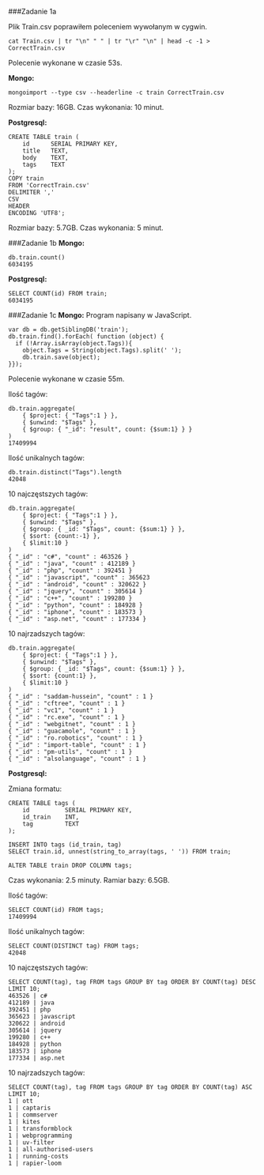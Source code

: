 ###Zadanie 1a 

Plik Train.csv poprawiłem poleceniem wywołanym w cygwin.
```
cat Train.csv | tr "\n" " " | tr "\r" "\n" | head -c -1 > CorrectTrain.csv
```
Polecenie wykonane w czasie 53s.

**Mongo:**
```
mongoimport --type csv --headerline -c train CorrectTrain.csv
```
Rozmiar bazy: 16GB. 
Czas wykonania: 10 minut.

**Postgresql:**
```
CREATE TABLE train (
    id    	SERIAL PRIMARY KEY,
    title 	TEXT,
    body  	TEXT,
    tags  	TEXT
);
COPY train
FROM 'CorrectTrain.csv'
DELIMITER ',' 
CSV 
HEADER 
ENCODING 'UTF8'; 
```
Rozmiar bazy:  5.7GB. 
Czas wykonania: 5 minut.

###Zadanie 1b
**Mongo:**
```
db.train.count()
6034195
```
**Postgresql:**
```
SELECT COUNT(id) FROM train;
6034195
```
###Zadanie 1c
**Mongo:**
Program napisany w JavaScript.
```
var db = db.getSiblingDB('train');
db.train.find().forEach( function (object) {
  if (!Array.isArray(object.Tags)){
    object.Tags = String(object.Tags).split(' ');
    db.train.save(object);
}});
```
Polecenie wykonane w czasie 55m.

Ilość tagów:
```
db.train.aggregate(
	{ $project: { "Tags":1 } },
	{ $unwind: "$Tags" },
	{ $group: { "_id": "result", count: {$sum:1} } }
)
17409994
```
Ilość unikalnych tagów:
```
db.train.distinct("Tags").length
42048
```
10 najczęstszych tagów:
```
db.train.aggregate( 
	{ $project: { "Tags":1 } }, 
	{ $unwind: "$Tags" }, 
	{ $group: { _id: "$Tags", count: {$sum:1} } }, 
	{ $sort: {count:-1} },
	{ $limit:10 }
)
{ "_id" : "c#", "count" : 463526 }
{ "_id" : "java", "count" : 412189 }
{ "_id" : "php", "count" : 392451 }
{ "_id" : "javascript", "count" : 365623
{ "_id" : "android", "count" : 320622 }
{ "_id" : "jquery", "count" : 305614 }
{ "_id" : "c++", "count" : 199280 }
{ "_id" : "python", "count" : 184928 }
{ "_id" : "iphone", "count" : 183573 }
{ "_id" : "asp.net", "count" : 177334 }
```
10 najrzadszych tagów:
```
db.train.aggregate( 
	{ $project: { "Tags":1 } }, 
	{ $unwind: "$Tags" }, 
	{ $group: { _id: "$Tags", count: {$sum:1} } }, 
	{ $sort: {count:1} },
	{ $limit:10 }
)
{ "_id" : "saddam-hussein", "count" : 1 }
{ "_id" : "cftree", "count" : 1 }
{ "_id" : "vc1", "count" : 1 }
{ "_id" : "rc.exe", "count" : 1 }
{ "_id" : "webgitnet", "count" : 1 }
{ "_id" : "guacamole", "count" : 1 }
{ "_id" : "ro.robotics", "count" : 1 }
{ "_id" : "import-table", "count" : 1 }
{ "_id" : "pm-utils", "count" : 1 }
{ "_id" : "alsolanguage", "count" : 1 }
```
**Postgresql:**

Zmiana formatu:
```
CREATE TABLE tags (
    id    		SERIAL PRIMARY KEY,
    id_train 	INT,
    tag  		TEXT
);

INSERT INTO tags (id_train, tag)
SELECT train.id, unnest(string_to_array(tags, ' ')) FROM train;

ALTER TABLE train DROP COLUMN tags;
```
Czas wykonania: 2.5 minuty.
Ramiar bazy: 6.5GB.

Ilość tagów:
```
SELECT COUNT(id) FROM tags;
17409994
```
Ilość unikalnych tagów:
```
SELECT COUNT(DISTINCT tag) FROM tags;
42048
```
10 najczęstszych tagów:
```
SELECT COUNT(tag), tag FROM tags GROUP BY tag ORDER BY COUNT(tag) DESC LIMIT 10;
463526 | c#
412189 | java
392451 | php
365623 | javascript
320622 | android
305614 | jquery
199280 | c++
184928 | python
183573 | iphone
177334 | asp.net
```
10 najrzadszych tagów:
```
SELECT COUNT(tag), tag FROM tags GROUP BY tag ORDER BY COUNT(tag) ASC LIMIT 10;
1 | ott
1 | captaris
1 | commserver
1 | kites
1 | transformblock
1 | webprogramming
1 | uv-filter
1 | all-authorised-users
1 | running-costs
1 | rapier-loom 
```
